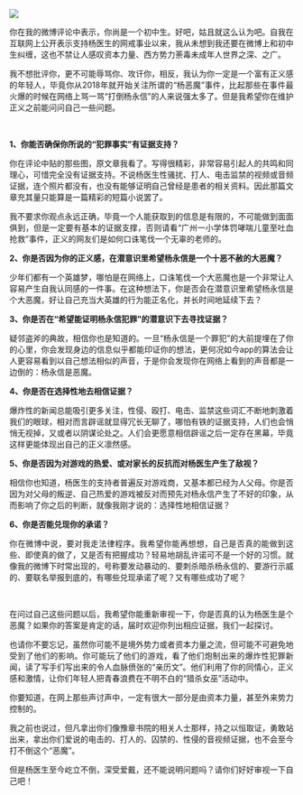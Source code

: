 <p><img src="https://www.iaders.com/wp-content/uploads/2020/07/55399-006XnhpCgy1ggrw8o7m8zj304w02rmxv.jpg"></p>
<p align="justify">你在我的微博评论中表示，你尚是一个初中生。好吧，姑且就这么认为吧。自我在互联网上公开表示支持杨医生的网戒事业以来，我从未想到我还要在微博上和初中生纠缠，这也不禁让人感叹资本力量、西方势力荼毒未成年人世界之深、之广。<span id="more-9101"></span></p>
<p align="justify">我不想批评你，更不可能辱骂你、攻讦你，相反，我认为你一定是一个富有正义感的年轻人，毕竟你从2018年就开始关注所谓的“杨恶魔”事件，比起那些在事件最火爆的时候在网络上骂一骂“打倒杨永信”的人来说强太多了。但是我希望你在维护正义之前能问问自己一些问题。</p>
<p align="justify">&nbsp;</p>
<p align="justify"><b>1、你能否确保你所说的“犯罪事实”有证据支持？</b></p>
<p align="justify">你在评论中贴的那些图，原文章我看了。写得很精彩，非常容易引起人的共鸣和同理心，可惜完全没有证据支持。不说杨医生性骚扰、打人、电击监禁的视频或音频证据，连个照片都没有，也没有能够证明自己曾经是患者的相关资料。因此那篇文章充其量只能算是一篇精彩的短篇小说罢了。</p>
<p align="justify">我不要求你观点永远正确，毕竟一个人能获取到的信息是有限的，不可能做到面面俱到，但是一定要有基本的证据支撑，否则请看“广州一小学体罚哮喘儿童至吐血抢救”事件，正义的网友们是如何口诛笔伐一个无辜的老师的。</p>
<p align="justify"><b>2、你是否因为你的正义感，在潜意识里希望杨永信是一个十恶不赦的大恶魔？</b></p>
<p align="justify">少年们都有一个英雄梦，哪怕是在网络上，口诛笔伐一个大恶魔也是一个非常让人容易产生自我认同感的一件事。在这种想法下，你是否会在潜意识里希望杨永信是个大恶魔，好让自己充当大英雄的行为能正名化，并长时间地延续下去？</p>
<p align="justify"><b>3、你是否在“希望能证明杨永信犯罪”的潜意识下去寻找证据？</b></p>
<p align="justify">疑邻盗斧的典故，相信你也是知道的。一旦“杨永信是一个罪犯”的大前提埋在了你的心里，你会发现身边的信息似乎都能印证你的想法，更何况如今app的算法会让人更容易看到以自己想法相似的声音，于是你会发现你在网络上看到的声音都是一边倒的：杨永信是恶魔。</p>
<p align="justify"><b>4、你是否在选择性地去相信证据？</b></p>
<p align="justify">爆炸性的新闻总能吸引更多关注，性侵、殴打、电击、监禁这些词汇不断地刺激着我们的眼球，相对而言辟谣就显得冗长无聊了，哪怕有铁的证据支持，人们也会悄悄无视掉，又或者以阴谋论处之。人们会更愿意相信辟谣之后一定存在黑幕，毕竟这样更能体现出自己的正义凛然感。</p>
<p align="justify"><b>5、你是否因为对游戏的热爱、或对家长的反抗而对杨医生产生了敌视？</b></p>
<p align="justify">相信你也知道，杨医生的支持者普遍反对游戏商，又基本都已经为人父母。你是否因为对父母的叛逆、自己热爱的游戏被反对而预先对杨永信产生了不好的印象，从而影响了你之后的判断，就像我刚才说的：选择性地相信证据？</p>
<p align="justify"><b>6、你是否能兑现你的承诺？</b></p>
<p align="justify">你在微博中说，要对我走法律程序。我希望你能再想想，自己是否真的能做到这些、即使真的做了，又是否有把握成功？轻易地胡乱许诺可不是一个好的习惯。就像我的微博下时常出现的，号称要发动暴动的、要刺杀暗杀杨永信的、要游行示威的、要联名举报到底的，有哪些兑现承诺了呢？又有哪些成功了呢？</p>
<p align="justify">&nbsp;</p>
<p align="justify">在问过自己这些问题以后，我希望你能重新审视一下，你是否真的认为杨医生是个恶魔？如果你的答案是肯定的话，届时欢迎你列出相应证据，我们一起探讨。</p>
<p align="justify">也请你不要忘记，虽然你可能不是境外势力或者资本力量之流，但可能不可避免地受到了他们的影响。你可能玩了他们的游戏，看了他们炮制出来的爆炸性犯罪新闻，读了写手们写出来的令人血脉偾张的“亲历文”。他们利用了你的同情心，正义感和激情，让你们年轻人把青春浪费在不明不白的“猎杀女巫”活动中。</p>
<p align="justify">你要知道，在网上那些声讨声中，一定有很大一部分是由资本力量，甚至外来势力控制的。</p>
<p align="justify">我之前也说过，但凡拿出你们像豫章书院的相关人士那样，持之以恒取证，勇敢站出来，拿出你们爱说的电击的、打人的、囚禁的、性侵的音视频证据，也不会至今打不倒这个“恶魔”。</p>
<p align="justify">但是杨医生至今屹立不倒，深受爱戴，还不能说明问题吗？请你们好好审视一下自己吧！</p>
